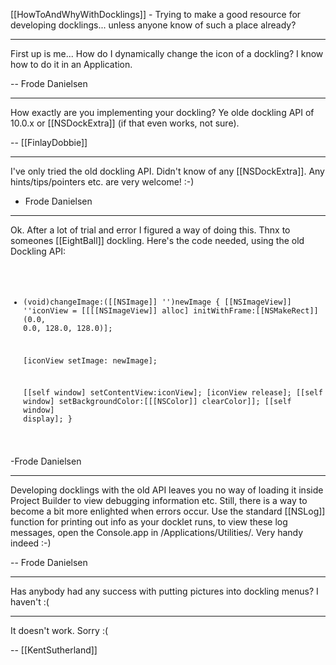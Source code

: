 [[HowToAndWhyWithDocklings]] - Trying to make a good resource for developing docklings... unless anyone know of such a place already?


----
First up is me... How do I dynamically change the icon of a dockling? I know how to do it in an Application.

-- Frode Danielsen

----

How exactly are you implementing your dockling? Ye olde dockling API of 10.0.x or [[NSDockExtra]] (if that even works, not sure).

 -- [[FinlayDobbie]]

----

I've only tried the old dockling API. Didn't know of any [[NSDockExtra]]. Any hints/tips/pointers etc. are very welcome! :-)

- Frode Danielsen

----

Ok. After a lot of trial and error I figured a way of doing this. Thnx to someones [[EightBall]] dockling. Here's the code needed, using the old Dockling API:
<code>
- (void)changeImage:([[NSImage]] '')newImage
{
    [[NSImageView]] ''iconView = [[[[NSImageView]] alloc]
            initWithFrame:[[NSMakeRect]](0.0, 0.0, 128.0, 128.0)];

    [iconView setImage: newImage];
     
    [[self window] setContentView:iconView];
    [iconView release];
    [[self window] setBackgroundColor:[[[NSColor]] clearColor]];
    [[self window] display];
}
</code>
-Frode Danielsen

----

Developing docklings with the old API leaves you no way of loading it inside Project Builder to view debugging information etc. Still, there is a way to become a bit more enlighted when errors occur. Use the standard [[NSLog]] function for printing out info as your docklet runs, to view these log messages, open the Console.app in /Applications/Utilities/. Very handy indeed :-)

-- Frode Danielsen

----
Has anybody had any success with putting pictures into dockling menus? I haven't :(

----

It doesn't work. Sorry :(

-- [[KentSutherland]]